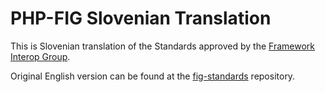 PHP-FIG Slovenian Translation
=============================

This is Slovenian translation of the Standards approved by the [Framework Interop
Group](http://php-fig.org).

Original English version can be found at the
[fig-standards](https://github.com/php-fig/fig-standards) repository.
